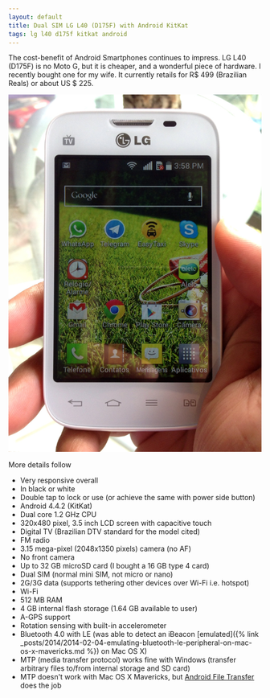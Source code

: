 ```yaml
---
layout: default
title: Dual SIM LG L40 (D175F) with Android KitKat
tags: lg l40 d175f kitkat android
---
```


The cost-benefit of Android Smartphones continues to impress. LG L40 (D175F) is no Moto G, but it is cheaper, and a wonderful piece of hardware. I recently bought one for my wife. It currently retails for R$ 499 (Brazilian Reals) or about US $ 225.

![LG-D175F](/assets/img/lg-l40.jpg)

More details follow

* Very responsive overall
* In black or white
* Double tap to lock or use (or achieve the same with power side button)
* Android 4.4.2 (KitKat)
* Dual core 1.2 GHz CPU
* 320x480 pixel, 3.5 inch LCD screen with capacitive touch
* Digital TV (Brazilian DTV standard for the model cited)
* FM radio
* 3.15 mega-pixel (2048x1350 pixels) camera (no AF)
* No front camera
* Up to 32 GB microSD card (I bought a 16 GB type 4 card)
* Dual SIM (normal mini SIM, not micro or nano)
* 2G/3G data (supports tethering other devices over Wi-Fi i.e. hotspot)
* Wi-Fi
* 512 MB RAM
* 4 GB internal flash storage (1.64 GB available to user)
* A-GPS support
* Rotation sensing with built-in accelerometer
* Bluetooth 4.0 with LE (was able to detect an iBeacon [emulated]({% link _posts/2014/2014-02-04-emulating-bluetooth-le-peripheral-on-mac-os-x-mavericks.md %}) on Mac OS X)
* MTP (media transfer protocol) works fine with Windows (transfer arbitrary files to/from internal storage and SD card)
* MTP doesn't work with Mac OS X Mavericks, but [Android File Transfer](https://www.android.com/filetransfer/) does the job
